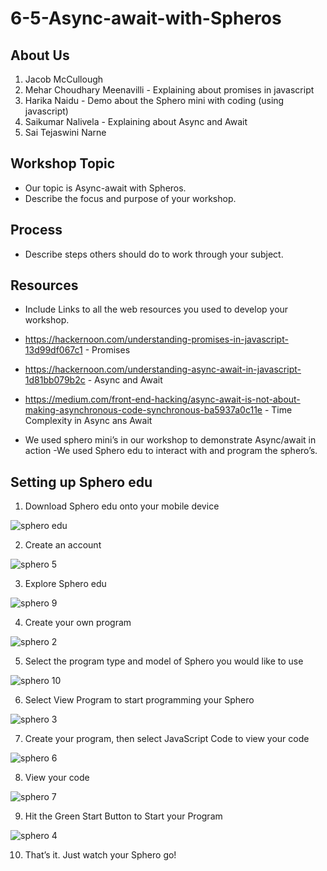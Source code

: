 # 6-5-Async-await-with-Spheros

## About Us
1. Jacob McCullough
2. Mehar Choudhary Meenavilli - Explaining about promises in javascript
3. Harika Naidu - Demo about the Sphero mini with coding (using javascript) 
4. Saikumar Nalivela - Explaining about Async and Await
5. Sai Tejaswini Narne

## Workshop Topic
- Our topic is Async-await with Spheros.
- Describe the focus and purpose of your workshop. 

## Process
- Describe steps others should do to work through your subject.

## Resources
- Include Links to all the web resources you used to develop your workshop.
- https://hackernoon.com/understanding-promises-in-javascript-13d99df067c1 -  Promises
- https://hackernoon.com/understanding-async-await-in-javascript-1d81bb079b2c - Async and Await
- https://medium.com/front-end-hacking/async-await-is-not-about-making-asynchronous-code-synchronous-ba5937a0c11e - Time Complexity in Async ans Await 

- We used sphero mini’s in our workshop to demonstrate Async/await in action
-We used Sphero edu to interact with and program the sphero’s.


## Setting up Sphero edu

1.	Download Sphero edu onto your mobile device

![sphero edu](https://user-images.githubusercontent.com/34502339/48323504-13183500-e5f2-11e8-9dc2-5312bd9f3e69.jpg)
 
2.	Create an account

![sphero 5](https://user-images.githubusercontent.com/34502339/48323521-27f4c880-e5f2-11e8-89c1-a5f782a5c750.PNG)
 
3.	Explore Sphero edu

![sphero 9](https://user-images.githubusercontent.com/34502339/48323535-3e028900-e5f2-11e8-84d8-fe32e641b957.PNG)
 

4.	Create your own program

![sphero 2](https://user-images.githubusercontent.com/34502339/48323549-4eb2ff00-e5f2-11e8-8400-c0d6697fccd1.PNG) 

5.	Select the program type and model of Sphero you would like to use
 
![sphero 10](https://user-images.githubusercontent.com/34502339/48323563-65f1ec80-e5f2-11e8-8152-2ca9ed983b50.PNG)

6.	Select View Program to start programming your Sphero
 
![sphero 3](https://user-images.githubusercontent.com/34502339/48323590-7bffad00-e5f2-11e8-819d-5fe1cde456f8.PNG)

7.	Create your program, then select JavaScript Code to view your code

 ![sphero 6](https://user-images.githubusercontent.com/34502339/48323609-96d22180-e5f2-11e8-9ac1-4f1d76d7aa09.PNG)

8.	View your code

![sphero 7](https://user-images.githubusercontent.com/34502339/48323638-b8cba400-e5f2-11e8-817b-58aaa0664194.PNG)

9.	Hit the Green Start Button to Start your Program

![sphero 4](https://user-images.githubusercontent.com/34502339/48323652-cd0fa100-e5f2-11e8-8e95-7b9c16756276.PNG)

10.	That’s it. Just watch your Sphero go! 
